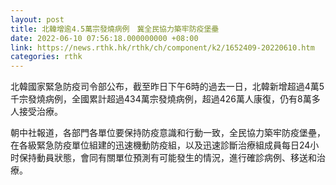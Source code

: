 ```yaml
---
layout: post
title: 北韓增逾4.5萬宗發燒病例　冀全民協力築牢防疫堡壘
date: 2022-06-10 07:56:18.000000000 +08:00
link: https://news.rthk.hk/rthk/ch/component/k2/1652409-20220610.htm
categories: rthk
---
```


北韓國家緊急防疫司令部公布，截至昨日下午6時的過去一日，北韓新增超過4萬5千宗發燒病例，全國累計超過434萬宗發燒病例，超過426萬人康復，仍有8萬多人接受治療。

朝中社報道，各部門各單位要保持防疫意識和行動一致，全民協力築牢防疫堡壘，在各級緊急防疫單位組建的迅速機動防疫組，以及迅速診斷治療組成員每日24小时保持動員狀態，會同有關單位預測有可能發生的情況，進行確診病例、移送和治療。
